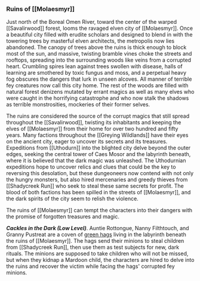 ### Ruins of [[Molaesmyr]]

Just north of the Boreal Omen River, toward the center of the warped [[Savalirwood]] forest, looms the ravaged elven city of [[Molaesmyr]]. Once a beautiful city filled with erudite scholars and designed to blend in with the towering trees by masterful elven architects, the metropolis now lies abandoned. The canopy of trees above the ruins is thick enough to block most of the sun, and massive, twisting bramble vines choke the streets and rooftops, spreading into the surrounding woods like veins from a corrupted heart. Crumbling spires lean against trees swollen with disease, halls of learning are smothered by toxic fungus and moss, and a perpetual heavy fog obscures the dangers that lurk in unseen alcoves. All manner of terrible fey creatures now call this city home. The rest of the woods are filled with natural forest denizens mutated by errant magics as well as many elves who were caught in the horrifying catastrophe and who now stalk the shadows as terrible monstrosities, mockeries of their former selves.

The ruins are considered the source of the corrupt magics that still spread throughout the [[Savalirwood]], twisting its inhabitants and keeping the elves of [[Molaesmyr]] from their home for over two hundred and fifty years. Many factions throughout the [[Greying Wildlands]] have their eyes on the ancient city, eager to uncover its secrets and its treasures. Expeditions from [[Uthodurn]] into the blighted city delve beyond the outer edges, seeking the central tower of Caes Mosor and the labyrinth beneath, where it is believed that the dark magic was unleashed. The Uthodurnian expeditions hope to uncover relics and clues that could be the key to reversing this desolation, but these dungeoneers now contend with not only the hungry monsters, but also hired mercenaries and greedy thieves from [[Shadycreek Run]] who seek to steal these same secrets for profit. The blood of both factions has been spilled in the streets of [[Molaesmyr]], and the dark spirits of the city seem to relish the violence.

The ruins of [[Molaesmyr]] can tempt the characters into their dangers with the promise of forgotten treasures and magic.

_**Cackles in the Dark (Low Level)**_. Auntie Rottongue, Nanny Filthtouch, and Granny Pustreat are a coven of [green hags](https://www.dndbeyond.com/monsters/green-hag) living in the labyrinth beneath the ruins of [[Molaesmyr]]. The hags send their minions to steal children from [[Shadycreek Run]], then use them as test subjects for new, dark rituals. The minions are supposed to take children who will not be missed, but when they kidnap a Mardoon child, the characters are hired to delve into the ruins and recover the victim while facing the hags' corrupted fey minions.